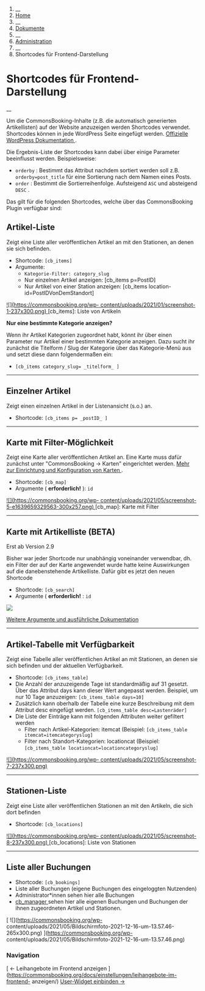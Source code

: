   1. __
  2. [ Home  ](https://commonsbooking.org/)
  3. __
  4. [ Dokumente  ](https://commonsbooking.org/dokumentation/)
  5. __
  6. [ Administration  ](https://commonsbooking.org/docs/einstellungen/)
  7. __
  8. Shortcodes für Frontend-Darstellung 

#  Shortcodes für Frontend-Darstellung

__

Um die CommonsBooking-Inhalte (z.B. die automatisch generierten Artikellisten)
auf der Website anzuzeigen werden Shortcodes verwendet. Shortcodes können in
jede WordPress Seite eingefügt werden. [ Offizielle WordPress Dokumentation
](https://en.support.wordpress.com/shortcodes/) .

Die Ergebnis-Liste der Shortcodes kann dabei über einige Parameter beeinflusst
werden. Beispielsweise:

  * ` orderby ` : Bestimmt das Attribut nachdem sortiert werden soll z.B. ` orderby=post_title ` für eine Sortierung nach dem Namen eines Posts. 
  * ` order ` : Bestimmt die Sortierreihenfolge. Aufsteigend ` ASC ` und absteigend ` DESC ` . 

Das gilt für die folgenden Shortcodes, welche über das CommonsBooking Plugin
verfügbar sind:

##  Artikel-Liste

Zeigt eine Liste aller veröffentlichen Artikel an mit den Stationen, an denen
sie sich befinden.

  * Shortcode: ` [cb_items] `
  * Argumente: ` `
    * ` Kategorie-Filter: category_slug `
    * Nur einzelnen Artikel anzeigen: [cb_items p=PostID] 
    * Nur Artikel von einer Station anzeigen: [cb_items location-id=PostIDVonDemStandort] 

[ ![](https://commonsbooking.org/wp-
content/uploads/2021/01/screenshot-1-237x300.png)
](https://commonsbooking.org/wp-content/uploads/2021/01/screenshot-1.png)
[cb_items]: Liste von Artikeln

**Nur eine bestimmte Kategorie anzeigen?**

Wenn ihr Artikel Kategorien zugeordnet habt, könnt ihr über einen Parameter
nur Artikel einer bestimmten Kategorie anzeigen. Dazu sucht ihr zunächst die
Titelform / Slug der Kategorie über das Kategorie-Menü aus und setzt diese
dann folgendermaßen ein:

  * ` [cb_items category_slug= _titelform_ ] `

* * *

##  Einzelner Artikel

Zeigt einen einzelnen Artikel in der Listenansicht (s.o.) an.

* Shortcode: ` [cb_items p= _postID_ ] `

* * *

##  Karte mit Filter-Möglichkeit

Zeigt eine Karte aller veröffentlichen Artikel an. Eine Karte muss dafür
zunächst unter "CommonsBooking -> Karten" eingerichtet werden. [ Mehr zur
Einrichtung und Konfiguration von Karten
](https://commonsbooking.org/docs/einstellungen/karte-einbinden/) .

  * Shortcode: ` [cb_map] `
  * Argumente ( **erforderlich!** ): ` id `

[ ![](https://commonsbooking.org/wp-
content/uploads/2021/05/screenshot-5-e1639659329563-300x257.png)
](https://commonsbooking.org/wp-content/uploads/2021/05/screenshot-5.png)
[cb_map]: Karte mit Filter

* * *

##  Karte mit Artikelliste (BETA)

Erst ab Version 2.9

Bisher war jeder Shortcode nur unabhängig voneinander verwendbar, dh. ein
Filter der auf der Karte angewendet wurde hatte keine Auswirkungen auf die
danebenstehende Artikelliste. Dafür gibt es jetzt den neuen Shortcode

  * Shortcode: ` [cb_search] `
  * Argumente ( **erforderlich!** : ` id `

![](https://commonsbooking.org/wp-content/uploads/2024/01/image.png)

[ Weitere Argumente und ausführliche Dokumentation
](https://commonsbooking.org/docs/einstellungen/neues-frontend-beta/)

* * *

##  Artikel-Tabelle mit Verfügbarkeit

Zeigt eine Tabelle aller veröffentlichen Artikel an mit Stationen, an denen
sie sich befinden und der aktuellen Verfügbarkeit.

  * Shortcode: ` [cb_items_table] `
  * Die Anzahl der anzuzeigende Tage ist standardmäßig auf 31 gesetzt. Über das Attribut days kann dieser Wert angepasst werden. Beispiel, um nur 10 Tage anzuzeigen: ` [cb_items_table days=10] `
  * Zusätzlich kann oberhalb der Tabelle eine kurze Beschreibung mit dem Attribut desc eingefügt werden. ` [cb_items_table desc=Lastenräder] `
  * Die Liste der Einträge kann mit folgenden Attributen weiter gefiltert werden 
    * Filter nach Artikel-Kategorien: itemcat (Beispiel: ` [cb_items_table itemcat=itemcategoryslug] `
    * Filter nach Standort-Kategorien: locationcat (Beispiel: ` [cb_items_table locationcat=locationcategoryslug] `

[ ![](https://commonsbooking.org/wp-
content/uploads/2021/05/screenshot-7-237x300.png)
](https://commonsbooking.org/wp-content/uploads/2021/05/screenshot-7.png)

* * *

##  Stationen-Liste

Zeigt eine Liste aller veröffentlichen Stationen an mit den Artikeln, die sich
dort befinden

  * Shortcode: ` [cb_locations] `

[ ![](https://commonsbooking.org/wp-
content/uploads/2021/05/screenshot-8-237x300.png)
](https://commonsbooking.org/wp-content/uploads/2021/05/screenshot-8.png)
[cb_locations]: Liste von Stationen

* * *

##  Liste aller Buchungen

  * Shortcode: ` [cb_bookings] `
  * Liste aller Buchungen (eigene Buchungen des eingeloggten Nutzenden) 
  * Administrator*innen sehen hier alle Buchungen 
  * [ cb_manager ](https://commonsbooking.org/docs/grundlagen/rechte-des-commonsbooking-manager/) sehen hier alle eigenen Buchungen und Buchungen der ihnen zugeordneten Artikel und Stationen. 

[ ![](https://commonsbooking.org/wp-
content/uploads/2021/05/Bildschirmfoto-2021-12-16-um-13.57.46-265x300.png)
](https://commonsbooking.org/wp-
content/uploads/2021/05/Bildschirmfoto-2021-12-16-um-13.57.46.png)

###  Navigation

[ ← Leihangebote im Frontend anzeigen
](https://commonsbooking.org/docs/einstellungen/leihangebote-im-frontend-
anzeigen/) [ User-Widget einbinden →
](https://commonsbooking.org/docs/einstellungen/widget/)

